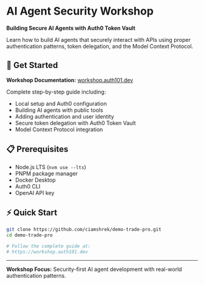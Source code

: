 # AI Agent Security Workshop

**Building Secure AI Agents with Auth0 Token Vault**

Learn how to build AI agents that securely interact with APIs using proper authentication patterns, token delegation, and the Model Context Protocol.

## 🚀 Get Started

**Workshop Documentation:** [workshop.auth101.dev](https://workshop.auth101.dev)

Complete step-by-step guide including:
- Local setup and Auth0 configuration
- Building AI agents with public tools
- Adding authentication and user identity
- Secure token delegation with Auth0 Token Vault
- Model Context Protocol integration

## 📋 Prerequisites

- Node.js LTS (`nvm use --lts`)
- PNPM package manager
- Docker Desktop
- Auth0 CLI
- OpenAI API key

## ⚡ Quick Start

```bash
git clone https://github.com/ciamshrek/demo-trade-pro.git
cd demo-trade-pro

# Follow the complete guide at:
# https://workshop.auth101.dev
```

---

**Workshop Focus:** Security-first AI agent development with real-world authentication patterns.
